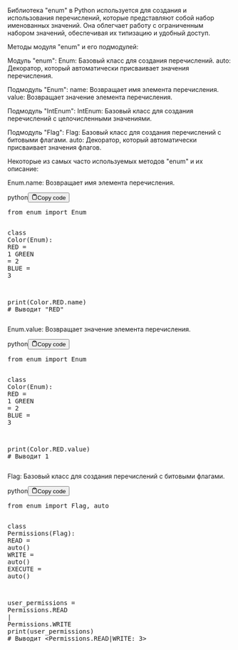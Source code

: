 <p>Библиотека "enum" в Python используется для создания и использования перечислений,
которые представляют собой набор именованных значений.
Она облегчает работу с ограниченным набором значений, обеспечивая их типизацию и удобный доступ.</p>
<p>Методы модуля "enum" и его подмодулей:</p>
<p>Модуль "enum":
Enum: Базовый класс для создания перечислений.
auto: Декоратор, который автоматически присваивает значения перечисления.</p>
<p>Подмодуль "Enum":
name: Возвращает имя элемента перечисления.
value: Возвращает значение элемента перечисления.</p>
<p>Подмодуль "IntEnum":
IntEnum: Базовый класс для создания перечислений с целочисленными значениями.</p>
<p>Подмодуль "Flag":
Flag: Базовый класс для создания перечислений с битовыми флагами.
auto: Декоратор, который автоматически присваивает значения флагов.</p>
<p>Некоторые из самых часто используемых методов "enum" и их описание:</p>
<p>Enum.name: Возвращает имя элемента перечисления.</p>
<div class="code-element"><div class="lang-line"><text>python</text><button class="copy-button" onclick="copyCode(this)"><svg stroke="currentColor" fill="none" stroke-width="2" viewBox="0 0 24 24" stroke-linecap="round" stroke-linejoin="round" class="h-4 w-4" height="1em" width="1em" xmlns="http://www.w3.org/2000/svg"><path d="M16 4h2a2 2 0 0 1 2 2v14a2 2 0 0 1-2 2H6a2 2 0 0 1-2-2V6a2 2 0 0 1 2-2h2"></path><rect x="8" y="2" width="8" height="4" rx="1" ry="1"></rect></svg><text>Copy code</text></button></div><div class="code"><div class="highlight"><pre><span></span><span class="kn">from</span> <span class="nn">enum</span> <span class="kn">import</span> <span class="n">Enum</span>

<span class="k">class</span> <span class="nc">Color</span><span class="p">(</span><span class="n">Enum</span><span class="p">):</span>
    <span class="n">RED</span> <span class="o">=</span> <span class="mi">1</span>
    <span class="n">GREEN</span> <span class="o">=</span> <span class="mi">2</span>
    <span class="n">BLUE</span> <span class="o">=</span> <span class="mi">3</span>

<span class="nb">print</span><span class="p">(</span><span class="n">Color</span><span class="o">.</span><span class="n">RED</span><span class="o">.</span><span class="n">name</span><span class="p">)</span>  <span class="c1"># Выводит &quot;RED&quot;</span>
</pre></div></div></div>

<p>Enum.value: Возвращает значение элемента перечисления.</p>
<div class="code-element"><div class="lang-line"><text>python</text><button class="copy-button" onclick="copyCode(this)"><svg stroke="currentColor" fill="none" stroke-width="2" viewBox="0 0 24 24" stroke-linecap="round" stroke-linejoin="round" class="h-4 w-4" height="1em" width="1em" xmlns="http://www.w3.org/2000/svg"><path d="M16 4h2a2 2 0 0 1 2 2v14a2 2 0 0 1-2 2H6a2 2 0 0 1-2-2V6a2 2 0 0 1 2-2h2"></path><rect x="8" y="2" width="8" height="4" rx="1" ry="1"></rect></svg><text>Copy code</text></button></div><div class="code"><div class="highlight"><pre><span></span><span class="kn">from</span> <span class="nn">enum</span> <span class="kn">import</span> <span class="n">Enum</span>

<span class="k">class</span> <span class="nc">Color</span><span class="p">(</span><span class="n">Enum</span><span class="p">):</span>
    <span class="n">RED</span> <span class="o">=</span> <span class="mi">1</span>
    <span class="n">GREEN</span> <span class="o">=</span> <span class="mi">2</span>
    <span class="n">BLUE</span> <span class="o">=</span> <span class="mi">3</span>

<span class="nb">print</span><span class="p">(</span><span class="n">Color</span><span class="o">.</span><span class="n">RED</span><span class="o">.</span><span class="n">value</span><span class="p">)</span>  <span class="c1"># Выводит 1</span>
</pre></div></div></div>

<p>Flag: Базовый класс для создания перечислений с битовыми флагами.</p>
<div class="code-element"><div class="lang-line"><text>python</text><button class="copy-button" onclick="copyCode(this)"><svg stroke="currentColor" fill="none" stroke-width="2" viewBox="0 0 24 24" stroke-linecap="round" stroke-linejoin="round" class="h-4 w-4" height="1em" width="1em" xmlns="http://www.w3.org/2000/svg"><path d="M16 4h2a2 2 0 0 1 2 2v14a2 2 0 0 1-2 2H6a2 2 0 0 1-2-2V6a2 2 0 0 1 2-2h2"></path><rect x="8" y="2" width="8" height="4" rx="1" ry="1"></rect></svg><text>Copy code</text></button></div><div class="code"><div class="highlight"><pre><span></span><span class="kn">from</span> <span class="nn">enum</span> <span class="kn">import</span> <span class="n">Flag</span><span class="p">,</span> <span class="n">auto</span>

<span class="k">class</span> <span class="nc">Permissions</span><span class="p">(</span><span class="n">Flag</span><span class="p">):</span>
    <span class="n">READ</span> <span class="o">=</span> <span class="n">auto</span><span class="p">()</span>
    <span class="n">WRITE</span> <span class="o">=</span> <span class="n">auto</span><span class="p">()</span>
    <span class="n">EXECUTE</span> <span class="o">=</span> <span class="n">auto</span><span class="p">()</span>

<span class="n">user_permissions</span> <span class="o">=</span> <span class="n">Permissions</span><span class="o">.</span><span class="n">READ</span> <span class="o">|</span> <span class="n">Permissions</span><span class="o">.</span><span class="n">WRITE</span>
<span class="nb">print</span><span class="p">(</span><span class="n">user_permissions</span><span class="p">)</span>  <span class="c1"># Выводит &lt;Permissions.READ|WRITE: 3&gt;</span>
</pre></div></div></div>